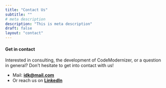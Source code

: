 ```yaml
---
title: "Contact Us"
subtitle: ""
# meta description
description: "This is meta description"
draft: false
layout: "contact"
---
```



#### Get in contact
Interested in consulting, the development of CodeModernizer, or a question in general? Don't hesitate to get into contact with us!

* Mail: **idk@mail.com**
* Or reach us on **[LinkedIn](/)**